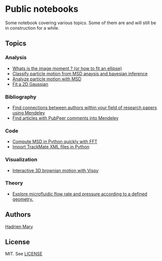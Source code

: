# Public notebooks

Some notebook covering various topics. Some of them are and will still be in construction for a while.

## Topics

### Analysis

- [Whats is the image moment ? (or how to fit an ellipse)](Analysis/Fit_Ellipse/notebook.ipynb)
- [Classify particle motion from MSD anaysis and bayesian inference](Analysis/MSD_Bayes/notebook.ipynb)
- [Analyze particle motion with MSD](Analysis/MSD_Analyzer/notebook.ipynb)
- [Fit a 2D Gaussian](Analysis/2D_Gaussian_Fit/notebook.ipynb)

### Bibliography

- [Find connections between authors within your field of research papers using Mendeley](Bibliography/Biblio_Connections/notebook.ipynb)
- [Find articles with PubPeer comments into Mendeley](Bibliography/PubPeer/notebook.ipynb)

### Code

- [Compute MSD in Python quickly with FFT](Code/Quick_MSD/notebook.ipynb)
- [Import TrackMate XML files in Python](Code/TrackMate/notebook.ipynb)

### Visualization

- [Interactive 3D brownian motion with Vispy](Visualization/Vispy_Brownian/notebook.ipynb)

### Theory

- [Explore microfluidic flow rate and pressure according to a defined geometry.](Theory/Microfluidic_Flow_Rate/notebook.ipynb)

## Authors

[Hadrien Mary](mailto:hadrien.mary@gmail.com)

## License

MIT. See [LICENSE](LICENSE)
